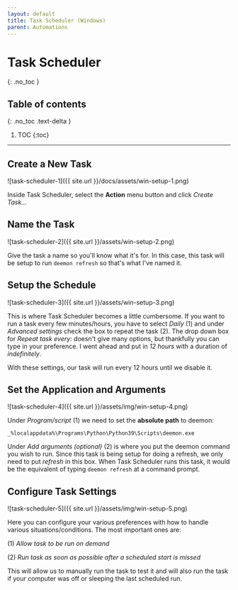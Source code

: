 ```yaml
---
layout: default
title: Task Scheduler (Windows)
parent: Automations
---
```


# Task Scheduler
{: .no_toc }

## Table of contents
{: .no_toc .text-delta }

1. TOC
{:toc}

---

## Create a New Task
![task-scheduler-1]({{ site.url }}/docs/assets/win-setup-1.png)

Inside Task Scheduler, select the **Action** menu button and click _Create Task..._


## Name the Task
![task-scheduler-2]({{ site.url }}/assets/win-setup-2.png)

Give the task a name so you'll know what it's for. In this case, this task will be setup to run
`deemon refresh` so that's what I've named it.


## Setup the Schedule
![task-scheduler-3]({{ site.url }}/assets/win-setup-3.png)

This is where Task Scheduler becomes a little cumbersome. If you want to run a task every few minutes/hours, 
you have to select _Daily_ (1) and under _Advanced settings_ check the box to repeat the task (2). The drop down 
box for _Repeat task every:_ doesn't give many options, but thankfully you can type in your preference. I went 
ahead and put in _12 hours_ with a duration of _indefinitely_.

With these settings, our task will run every 12 hours until we disable it.


## Set the Application and Arguments
![task-scheduler-4]({{ site.url }}/assets/img/win-setup-4.png)

Under _Program/script_ (1) we need to set the **absolute path** to deemon:

`_%localappdata%\Programs\Python\Python39\Scripts\deemon.exe`

Under _Add arguments (optional)_ (2) is where you put the deemon command you wish to run. Since this task is being 
setup for doing a refresh, we only need to put _refresh_ in this box. When Task Scheduler runs this task, it would be 
the equivalent of typing `deemon refresh` at a command prompt.


## Configure Task Settings
![task-scheduler-5]({{ site.url }}/assets/img/win-setup-5.png)

Here you can configure your various preferences with how to handle various situations/conditions. The most important 
ones are:

(1) _Allow task to be run on demand_

(2) _Run task as soon as possible after a scheduled start is missed_ 

This will allow us to manually run the task to test it and will also run the task if your computer was off or sleeping 
the last scheduled run.
